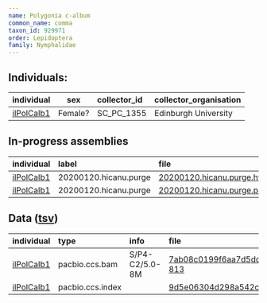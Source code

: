```yaml
---
name: Polygonia c-album
common_name: comma
taxon_id: 929971
order: Lepidoptera
family: Nymphalidae
---
```


## Individuals:

| individual | sex | collector_id | collector_organisation |
| :--------- | :-: | :----------- | :--------------------- |
| [ilPolCalb1](ilPolCalb1.md) | Female? | SC_PC_1355 | Edinburgh University |

## In-progress assemblies

| individual | label | file |
| :--------- | :---- | :--- |
| [ilPolCalb1](ilPolCalb1.md) | 20200120.hicanu.purge | [20200120.hicanu.purge.htig.fasta.gz](https://darwin.cog.sanger.ac.uk/insects/Polygonia_c-album/ilPolCalb1/assemblies/working/20200120.hicanu.purge/20200120.hicanu.purge.htig.fasta.gz) |
| [ilPolCalb1](ilPolCalb1.md) | 20200120.hicanu.purge | [20200120.hicanu.purge.prim.fasta.gz](https://darwin.cog.sanger.ac.uk/insects/Polygonia_c-album/ilPolCalb1/assemblies/working/20200120.hicanu.purge/20200120.hicanu.purge.prim.fasta.gz) |

## Data ([tsv](Polygonia_c-album_data.tsv))

| individual | type | info | file |
| :--------- | :--- | :--- | :--- |
| [ilPolCalb1](ilPolCalb1.md) | pacbio.ccs.bam | S/P4-C2/5.0-8M | [7ab08c0199f6aa7d5dd8d08016d1485d-813](https://darwin.cog.sanger.ac.uk/insects/Polygonia_c-album/ilPolCalb1/genomic_data/pacbio/m64016_191218_154712.ccs.bam) |
| [ilPolCalb1](ilPolCalb1.md) | pacbio.ccs.index |  | [9d5e06304d298a542cd1ad51cc947e11](https://darwin.cog.sanger.ac.uk/insects/Polygonia_c-album/ilPolCalb1/genomic_data/pacbio/m64016_191218_154712.ccs.bam.pbi) |
